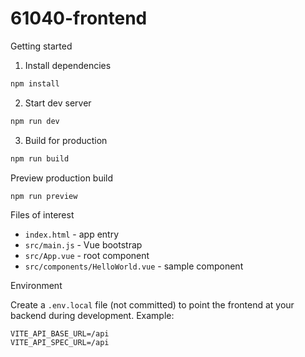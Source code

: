 # 61040-frontend

Getting started

1. Install dependencies

```bash
npm install
```

2. Start dev server

```bash
npm run dev
```

3. Build for production

```bash
npm run build
```

Preview production build

```bash
npm run preview
```

Files of interest

- `index.html` - app entry
- `src/main.js` - Vue bootstrap
- `src/App.vue` - root component
- `src/components/HelloWorld.vue` - sample component

Environment

Create a `.env.local` file (not committed) to point the frontend at your backend during development. Example:

```
VITE_API_BASE_URL=/api
VITE_API_SPEC_URL=/api
```
